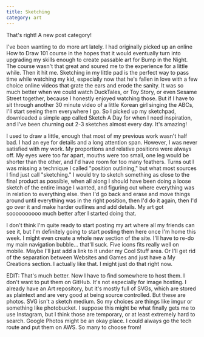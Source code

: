 ```yaml
---
title: Sketching
category: art
---
```

That's right! A new post category!

I've been wanting to do more art lately. I had originally picked up an online How to Draw 101 course in the hopes that it would eventually turn into upgrading my skills enough to create passable art for Bump in the Night. The course wasn't that great and soured me to the experience for a little while. Then it hit me. Sketching in my little pad is the perfect way to pass time while watching my kid, especially now that he's fallen in love with a few choice online videos that grate the ears and erode the sanity. It was so much better when we could watch DuckTales, or Toy Story, or even Sesame Street together, because I honestly enjoyed watching those. But if I have to sit through another 30 minute video of a little Korean girl singing the ABCs, I'll start seeing them everywhere I go. So I picked up my sketchpad, downloaded a simple app called Sketch A Day for when I need inspiration, and I've been churning out 2-3 sketches almost every day. It's amazing!

I used to draw a little, enough that most of my previous work wasn't half bad. I had an eye for details and a long attention span. However, I was never satisfied with my work. My proportions and relative positions were always off. My eyes were too far apart, mouths were too small, one leg would be shorter than the other, and I'd have room for too many feathers. Turns out I was missing a technique I called "position outlining," but what most sources I find just call "sketching." I would try to sketch something as close to the final product as possible, when all along I should have been doing a loose sketch of the entire image I wanted, and figuring out where everything was in relation to everything else. then I'd go back and erase and move things around until everything was in the right position, then I'd do it again, then I'd go over it and make harder outlines and add details. My art got soooooooooo much better after I started doing that.

I don't think I'm quite ready to start posting my art where all my friends can see it, but I'm definitely going to start posting them here once I'm home this week. I might even create a whole new section of the site. I'll have to re-do my main navigation bubble... that'll suck. Five icons fits really well on mobile. Maybe I'll just add a link to it under my Cool Stuff area. Or I'll get rid of the separation between Websites and Games and just have a My Creations section. I actually like that. I might just do that right now.

EDIT: That's much better. Now I have to find somewhere to host them. I don't want to put them on GitHub. It's not especially for image hosting. I already have an Art repository, but it's mostly full of SVGs, which are stored as plaintext and are very good at being source controlled. But these are photos. SVG isn't a sketch medium. So my choices are things like imgur or something like photobucket. I suppose this might be what finally gets me to use Instagram, but I think those are temporary, or at least extremely hard to search. Google Photos might be an okay place. I could always go the tech route and put them on AWS. So many to choose from!
